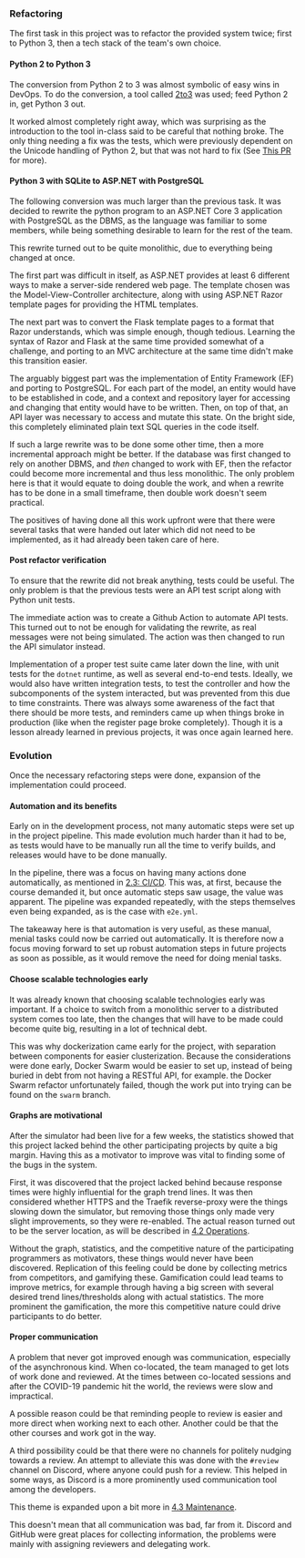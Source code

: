 ### <a name="41"></a>Refactoring

The first task in this project was to refactor the provided system twice; first to Python 3, then a tech stack of the team's own choice.

#### Python 2 to Python 3

The conversion from Python 2 to 3 was almost symbolic of easy wins in DevOps.
To do the conversion, a tool called [2to3](http://python3porting.com/2to3.html) was used; feed Python 2 in, get Python 3 out.

It worked almost completely right away, which was surprising as the introduction to the tool in-class said to be careful that nothing broke.
The only thing needing a fix was the tests, which were previously dependent on the Unicode handling of Python 2, but that was not hard to fix (See [This PR](https://github.com/jlndk/devoops/pull/6) for more).

#### Python 3 with SQLite to ASP.NET with PostgreSQL

The following conversion was much larger than the previous task.
It was decided to rewrite the python program to an ASP.NET Core 3 application with PostgreSQL as the DBMS, as the language was familiar to some members, while being something desirable to learn for the rest of the team.

This rewrite turned out to be quite monolithic, due to everything being changed at once.

The first part was difficult in itself, as ASP.NET provides at least 6 different ways to make a server-side rendered web page.
The template chosen was the Model-View-Controller architecture, along with using ASP.NET Razor template pages for providing the HTML templates.

The next part was to convert the Flask template pages to a format that Razor understands, which was simple enough, though tedious.
Learning the syntax of Razor and Flask at the same time provided somewhat of a challenge, and porting to an MVC architecture at the same time didn't make this transition easier.

The arguably biggest part was the implementation of Entity Framework (EF) and porting to PostgreSQL.
For each part of the model, an entity would have to be established in code, and a context and repository layer for accessing and changing that entity would have to be written.
Then, on top of that, an API layer was necessary to access and mutate this state.
On the bright side, this completely eliminated plain text SQL queries in the code itself.

If such a large rewrite was to be done some other time, then a more incremental approach might be better.
If the database was first changed to rely on another DBMS, and _then_ changed to work with EF, then the refactor could become more incremental and thus less monolithic.
The only problem here is that it would equate to doing double the work, and when a rewrite has to be done in a small timeframe, then double work doesn't seem practical.

The positives of having done all this work upfront were that there were several tasks that were handed out later which did not need to be implemented, as it had already been taken care of here.

#### Post refactor verification

To ensure that the rewrite did not break anything, tests could be useful.
The only problem is that the previous tests were an API test script along with Python unit tests.

The immediate action was to create a Github Action to automate API tests.
This turned out to not be enough for validating the rewrite, as real messages were not being simulated.
The action was then changed to run the API simulator instead.

Implementation of a proper test suite came later down the line, with unit tests for the `dotnet` runtime, as well as several end-to-end tests.
Ideally, we would also have written integration tests, to test the controller and how the subcomponents of the system interacted, but was prevented from this due to time constraints.
There was always some awareness of the fact that there should be more tests, and reminders came up when things broke in production (like when the register page broke completely).
Though it is a lesson already learned in previous projects, it was once again learned here.

### Evolution

Once the necessary refactoring steps were done, expansion of the implementation could proceed.

#### Automation and its benefits

Early on in the development process, not many automatic steps were set up in the project pipeline.
This made evolution much harder than it had to be, as tests would have to be manually run all the time to verify builds, and releases would have to be done manually.

In the pipeline, there was a focus on having many actions done automatically, as mentioned in [2.3: CI/CD](#23).
This was, at first, because the course demanded it, but once automatic steps saw usage, the value was apparent.
The pipeline was expanded repeatedly, with the steps themselves even being expanded, as is the case with `e2e.yml`.

The takeaway here is that automation is very useful, as these manual, menial tasks could now be carried out automatically.
It is therefore now a focus moving forward to set up robust automation steps in future projects as soon as possible, as it would remove the need for doing menial tasks.

#### Choose scalable technologies early

It was already known that choosing scalable technologies early was important.
If a choice to switch from a monolithic server to a distributed system comes too late, then the changes that will have to be made could become quite big, resulting in a lot of technical debt.

This was why dockerization came early for the project, with separation between components for easier clusterization.
Because the considerations were done early, Docker Swarm would be easier to set up, instead of being buried in debt from not having a RESTful API, for example.
the Docker Swarm refactor unfortunately failed, though the work put into trying can be found on the `swarm` branch.

#### Graphs are motivational

After the simulator had been live for a few weeks, the statistics showed that this project lacked behind the other participating projects by quite a big margin.
Having this as a motivator to improve was vital to finding some of the bugs in the system.

First, it was discovered that the project lacked behind because response times were highly influential for the graph trend lines.
It was then considered whether HTTPS and the Traefik reverse-proxy were the things slowing down the simulator, but removing those things only made very slight improvements, so they were re-enabled.
The actual reason turned out to be the server location, as will be described in [4.2 Operations](#42).

Without the graph, statistics, and the competitive nature of the participating programmers as motivators, these things would never have been discovered.
Replication of this feeling could be done by collecting metrics from competitors, and gamifying these.
Gamification could lead teams to improve metrics, for example through having a big screen with several desired trend lines/thresholds along with actual statistics.
The more prominent the gamification, the more this competitive nature could drive participants to do better.

#### Proper communication

A problem that never got improved enough was communication, especially of the asynchronous kind.
When co-located, the team managed to get lots of work done and reviewed.
At the times between co-located sessions and after the COVID-19 pandemic hit the world, the reviews were slow and impractical.

A possible reason could be that reminding people to review is easier and more direct when working next to each other.
Another could be that the other courses and work got in the way.

A third possibility could be that there were no channels for politely nudging towards a review.
An attempt to alleviate this was done with the `#review` channel on Discord, where anyone could push for a review.
This helped in some ways, as Discord is a more prominently used communication tool among the developers.

This theme is expanded upon a bit more in [4.3 Maintenance](#43).

This doesn't mean that all communication was bad, far from it.
Discord and GitHub were great places for collecting information, the problems were mainly with assigning reviewers and delegating work.
